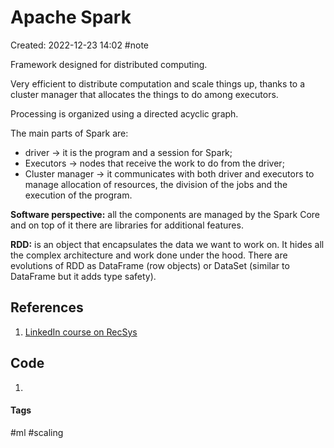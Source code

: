 # Apache Spark
Created: 2022-12-23 14:02
#note

Framework designed for distributed computing.

Very efficient to distribute computation and scale things up, thanks to a cluster manager that allocates the things to do among executors. 

Processing is organized using a directed acyclic graph.

The main parts of Spark are:
- driver -> it is the program and a session for Spark;
- Executors -> nodes that receive the work to do from the driver;
- Cluster manager -> it communicates with both driver and executors to manage allocation of resources, the division of the jobs and the execution of the program.

**Software perspective:** all the components are managed by the Spark Core and on top of it there are libraries for additional features.

**RDD:** is an object that encapsulates the data we want to work on. It hides all the complex architecture and work done under the hood.
There are evolutions of RDD as DataFrame (row objects) or DataSet (similar to DataFrame but it adds type safety).


## References
1. [LinkedIn course on RecSys](https://www.linkedin.com/learning/building-recommender-systems-with-machine-learning-and-ai/introduction-and-installation-of-apache-spark?autoSkip=true&autoplay=true&resume=false)

## Code
1. 

#### Tags
#ml #scaling